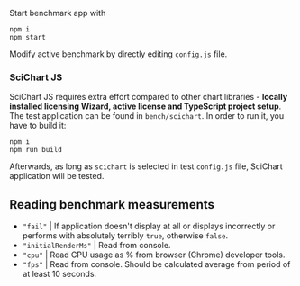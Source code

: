 
Start benchmark app with

```
npm i
npm start
```

Modify active benchmark by directly editing `config.js` file.

### SciChart JS

SciChart JS requires extra effort compared to other chart libraries - **locally installed licensing Wizard, active license and TypeScript project setup**. The test application can be found in `bench/scichart`. In order to run it, you have to build it:
```
npm i
npm run build
```
Afterwards, as long as `scichart` is selected in test `config.js` file, SciChart application will be tested.

## Reading benchmark measurements

- `"fail"` | If application doesn't display at all or displays incorrectly or performs with absolutely terribly `true`, otherwise `false`.
- `"initialRenderMs"` | Read from console.
- `"cpu"` | Read CPU usage as % from browser (Chrome) developer tools.
- `"fps"` | Read from console. Should be calculated average from period of at least 10 seconds.
